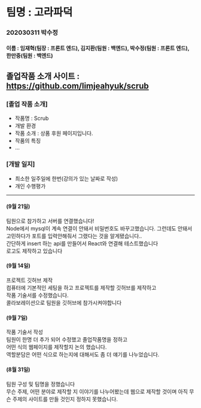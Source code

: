 # 팀명 : 고라파덕

### 202030311 박수정

#### 이름 : 임재혁(팀장 : 프론트 엔드), 김지환(팀원 : 백엔드), 박수정(팀원 : 프론트 엔드), 한만중(팀원 : 백엔드)

## 졸업작품 소개 사이트 : https://github.com/limjeahyuk/scrub

### [졸업 작품 소개]

- 작품명 : Scrub
- 개발 환경
- 작품 소개 : 상품 후원 페이지입니다.
- 작품의 특징
- ...

### [개발 일지]

- 최소한 일주일에 한번(강의가 있는 날짜로 작성)
- 개인 수행평가

---

#### (9월 21일)
팀원으로 참가하고 서버를 연결했습니다!  
Node에서 mysql이 계속 연결이 안돼서 비밀번호도 바꾸고했습니다. 그런데도 안돼서  
고민하다가 포트를 입력안해줘서 그랬다는 것을 알게됐습니다..  
간단하게 insert 하는 api를 만들어서 React와 연결해 테스트했습니다  
로고도 제작하고 있습니다

#### (9월 14일)
프로젝트 깃허브 제작  
컴퓨터에 기본적인 세팅을 하고 프로젝트를 제작할 깃허브를 제작하고  
작품 기술서를 수정했습니다.  
콜라보레이션으로 팀원을 깃허브에 참가시켜야합니다  

#### (9월 7일)

작품 기술서 작성  
팀원이 한명 더 추가 되어 수정했고 졸업작품명을 정하고  
어떤 식의 웹페이지를 제작할지 논의 했습니다.  
역할분담은 어떤 식으로 하는지에 대해서도 좀 더 얘기를 나누었습니다.

#### (8월 31일)

팀원 구성 및 팀명을 정했습니다  
무슨 주제, 어떤 분야로 제작할 지 이야기를 나누어봤는데 웹으로 제작할 것이며 아직 무슨 주제의 사이트를 만들 것인지 정하지 못했습니다.
